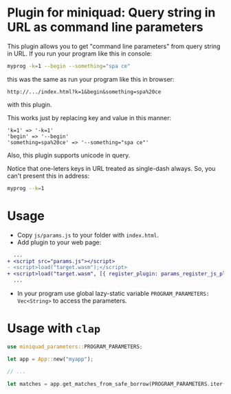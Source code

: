 # Plugin for miniquad: Query string in URL as command line parameters

This plugin allows you to get "command line parameters" from query string in URL. If you run your program like this in console:
```bash
myprog -k=1 --begin --something="spa ce"
```
this was the same as run your program like this in browser:
```
http://.../index.html?k=1&begin&something=spa%20ce
```
with this plugin.

This works just by replacing key and value in this manner:
```
'k=1' => '-k=1'
'begin' => '--begin'
'something=spa%20ce' => '--something="spa ce"'
```

Also, this plugin supports unicode in query.

Notice that one-leters keys in URL treated as single-dash always. So, you can't present this in address:
```bash
myprog --k=1
```

# Usage

* Copy `js/params.js` to your folder with `index.html`.
* Add plugin to your web page:
```diff
  ...
+ <script src="params.js"></script>
- <script>load("target.wasm");</script>
+ <script>load("target.wasm", [{ register_plugin: params_register_js_plugin, set_wasm_refs: params_set_mem }]);</script>
  ...
```
* In your program use global lazy-static variable `PROGRAM_PARAMETERS: Vec<String>` to access the parameters.

# Usage with `clap`

```rust
use miniquad_parameters::PROGRAM_PARAMETERS;

let app = App::new("myapp");

// ...

let matches = app.get_matches_from_safe_borrow(PROGRAM_PARAMETERS.iter());
```
